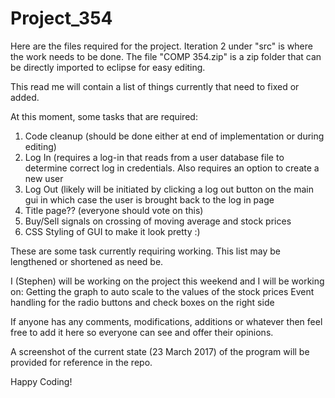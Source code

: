# Project_354

Here are the files required for the project. Iteration 2 under "src" is where the work needs to be done. The file "COMP 354.zip" is
a zip folder that can be directly imported to eclipse for easy editing.

This read me will contain a list of things currently that need to fixed or added.

At this moment, some tasks that are required:
  1) Code cleanup (should be done either at end of implementation or during editing)
  2) Log In (requires a log-in that reads from a user database file to determine correct log in credentials. Also requires an
     option to create a new user
  3) Log Out (likely will be initiated by clicking a log out button on the main gui in which case the user is brought back to the
     log in page
  4) Title page?? (everyone should vote on this)
  5) Buy/Sell signals on crossing of moving average and stock prices
  6) CSS Styling of GUI to make it look pretty :)
  
These are some task currently requiring working. This list may be lengthened or shortened as need be.

I (Stephen) will be working on the project this weekend and I will be working on:
  Getting the graph to auto scale to the values of the stock prices
  Event handling for the radio buttons and check boxes on the right side
  
If anyone has any comments, modifications, additions or whatever then feel free to add it here so everyone can see and offer 
their opinions.

A screenshot of the current state (23 March 2017) of the program will be provided for reference in the repo.

Happy Coding!
